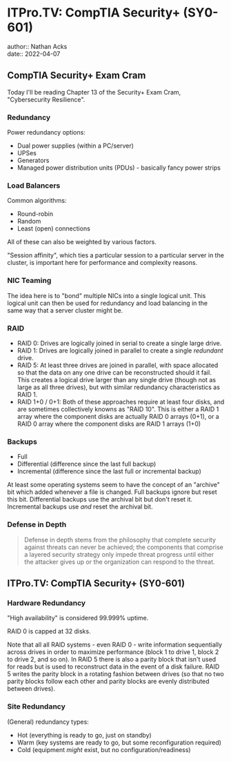 # ITPro.TV: CompTIA Security+ (SY0-601)

author:: Nathan Acks  
date:: 2022-04-07

## CompTIA Security+ Exam Cram

Today I'll be reading Chapter 13 of the Security+ Exam Cram, "Cybersecurity Resilience".

### Redundancy

Power redundancy options:

* Dual power supplies (within a PC/server)
* UPSes
* Generators
* Managed power distribution units (PDUs) - basically fancy power strips

### Load Balancers

Common algorithms:

* Round-robin
* Random
* Least (open) connections

All of these can also be weighted by various factors.

"Session affinity", which ties a particular session to a particular server in the cluster, is important here for performance and complexity reasons.

### NIC Teaming

The idea here is to "bond" multiple NICs into a single logical unit. This logical unit can then be used for redundancy and load balancing in the same way that a server cluster might be.

### RAID

* RAID 0: Drives are logically joined in serial to create a single large drive.
* RAID 1: Drives are logically joined in parallel to create a single *redundant* drive.
* RAID 5: At least three drives are joined in parallel, with space allocated so that the data on any one drive can be reconstructed should it fail. This creates a logical drive larger than any single drive (though not as large as all three drives), but with similar redundancy characteristics as RAID 1.
* RAID 1+0 / 0+1: Both of these approaches require at least four disks, and are sometimes collectively knowns as "RAID 10". This is either a RAID 1 array where the component disks are actually RAID 0 arrays (0+1), or a RAID 0 array where the component disks are RAID 1 arrays (1+0)

### Backups

* Full
* Differential (difference since the last full backup)
* Incremental (difference since the last full or incremental backup)

At least some operating systems seem to have the concept of an "archive" bit which added whenever a file is changed. Full backups ignore but reset this bit. Differential backups use the archival bit but don't reset it. Incremental backups use *and* reset the archival bit.

### Defense in Depth

> Defense in depth stems from the philosophy that complete security against threats can never be achieved; the components that comprise a layered security strategy only impede threat progress until either the attacker gives up or the organization can respond to the threat.

## ITPro.TV: CompTIA Security+ (SY0-601)

### Hardware Redundancy

"High availability" is considered 99.999% uptime.

RAID 0 is capped at 32 disks.

Note that all all RAID systems - even RAID 0 - write information sequentially across drives in order to maximize performance (block 1 to drive 1, block 2 to drive 2, and so on). In RAID 5 there is also a parity block that isn't used for reads but is used to reconstruct data in the event of a disk failure. RAID 5 writes the parity block in a rotating fashion between drives (so that no two parity blocks follow each other and parity blocks are evenly distributed between drives).

### Site Redundancy

(General) redundancy types:

* Hot (everything is ready to go, just on standby)
* Warm (key systems are ready to go, but some reconfiguration required)
* Cold (equipment *might* exist, but no configuration/readiness)
